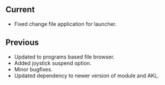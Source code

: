 ## Current
- Fixed change file application for launcher.

## Previous
- Updated to programs based file browser.
- Added joystick suspend option.
- Minor bugfixes.
- Updated dependency to newer version of module and AKL.